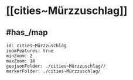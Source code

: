 # [[cities~Mürzzuschlag]] 


## #has_/map  



```leaflet
id: cities~Mürzzuschlag
zoomFeatures: true 
minZoom: 2 
maxZoom: 18
geojsonFolder: ./cities~Mürzzuschlag//
markerFolder: ./cities~Mürzzuschlag/
```

